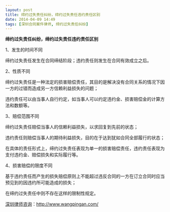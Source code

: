 ```yaml
---
layout: post
title: 缔约过失责任纠纷，缔约过失责任违约责任区别
date: 2014-04-09 14:49
tags: [深圳合同案件律师, 缔约过失责任纠纷]
---
```

<strong>缔约过失责任纠纷，缔约过失责任违约责任区别</strong>

1、发生的时间不同

缔约过失责任发生在合同缔结阶段；违约责任则发生在合同有效成立之后。

2、性质不同

缔约过失责任是一种法定的损害赔偿责任，其目的是解决没有合同关系的情况下因一方的过错而造成另一方信赖利益损失的问题；

违约责任可以由当事人自行约定，如当事人可以约定违约金、损害赔偿金的计算方法和数额等。

3、赔偿范围不同

缔约过失责任赔偿当事人的信赖利益损失，以求回复到先前的状态；

违约责任则赔偿当事人的期待利益损失，目的在于达到犹如合同全部履行的状态；

在具体的责任形式上，缔约过失责任表现为单一的损害赔偿责任，违约责任表现为支付违约金、赔偿损失和实际履行等。

4、损害赔偿的限度不同

基于违约责任而产生的损失赔偿原则上不能超过违反合同的一方在订立合同时应当预见到的因违约所可能造成的损失；

在缔约过失责任中则不存在这样的限制性规定。

<a href="http://www.wangpingan.com/">深圳律师咨询</a>：<a href="http://www.wangpingan.com/">http://www.wangpingan.com/</a>

